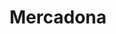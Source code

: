 ---
title: "Mercadona"
url: /palma-de-mallorca/mercadona-avinguda-de-joan-miro/
shop: Supermarkt
---